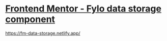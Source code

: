 # [Frontend Mentor - Fylo data storage component](https://www.frontendmentor.io/challenges/fylo-data-storage-component-1dZPRbV5n)

https://fm-data-storage.netlify.app/
